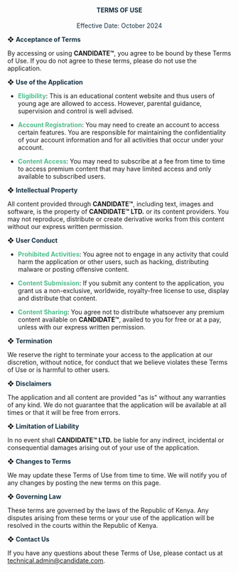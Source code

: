 <div style="text-align:center; color: #163142;">
    <h4><strong>TERMS OF USE</strong></h4>
    <p>Effective Date: October 2024</p>
</div>

❖ **<span style="color:#163142">Acceptance of Terms</span>**

 By accessing or using **CANDIDATE™**, you agree to be bound by these Terms of Use. If you do not agree to these terms, please do not use the application.

❖ **<span style="color:#163142">Use of the Application</span>**

- **<span style="color:#50BD8C">Eligibility</span>**: This is an educational content website and thus users of young age are allowed to access. However, parental guidance, supervision and control is well advised.
  
- **<span style="color:#50BD8C">Account Registration</span>**: You may need to create an account to access certain features. You are responsible for maintaining the confidentiality of your account information and for all activities that occur under your account.

- **<span style="color:#50BD8C">Content Access</span>**: You may need to subscribe at a fee from time to time to access premium content that may have limited access and only available to subscribed users.

❖ **<span style="color:#163142">Intellectual Property</span>**

 All content provided through **CANDIDATE™**, including text, images and software, is the property of **CANDIDATE™ LTD.** or its content providers. You may not reproduce, distribute or create derivative works from this content without our express written permission.

❖ **<span style="color:#163142">User Conduct</span>**

- **<span style="color:#50BD8C">Prohibited Activities</span>**: You agree not to engage in any activity that could harm the application or other users, such as hacking, distributing malware or posting offensive content.

- **<span style="color:#50BD8C">Content Submission</span>**: If you submit any content to the application, you grant us a non-exclusive, worldwide, royalty-free license to use, display and distribute that content.

- **<span style="color:#50BD8C">Content Sharing</span>**: You agree not to distribute whatsoever any premium content available on **CANDIDATE™**, availed to you for free or at a pay, unless with our express written permission.

❖ **<span style="color:#163142">Termination</span>**

 We reserve the right to terminate your access to the application at our discretion, without notice, for conduct that we believe violates these Terms of Use or is harmful to other users.

❖ **<span style="color:#163142">Disclaimers</span>**

 The application and all content are provided "as is" without any warranties of any kind. We do not guarantee that the application will be available at all times or that it will be free from errors.

❖ **<span style="color:#163142">Limitation of Liability</span>**

 In no event shall **CANDIDATE™ LTD.** be liable for any indirect, incidental or consequential damages arising out of your use of the application.

❖ **<span style="color:#163142">Changes to Terms</span>**

 We may update these Terms of Use from time to time. We will notify you of any changes by posting the new terms on this page.

❖ **<span style="color:#163142">Governing Law</span>**

 These terms are governed by the laws of the Republic of Kenya. Any disputes arising from these terms or your use of the application will be resolved in the courts within the Republic of Kenya.

❖ **<span style="color:#163142">Contact Us</span>**

 If you have any questions about these Terms of Use, please contact us at technical.admin@candidate.com.
